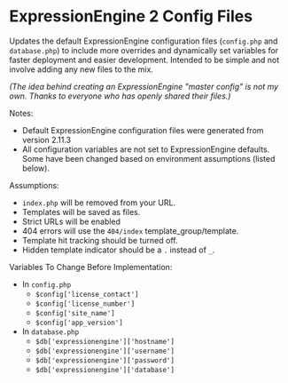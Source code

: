 # ExpressionEngine 2 Config Files

Updates the default ExpressionEngine configuration files (`config.php` and `database.php`) to include more overrides and dynamically set variables for faster deployment and easier development. Intended to be simple and not involve adding any new files to the mix.

_(The idea behind creating an ExpressionEngine "master config" is not my own. Thanks to everyone who has openly shared their files.)_

Notes:

* Default ExpressionEngine configuration files were generated from version 2.11.3
* All configuration variables are not set to ExpressionEngine defaults. Some have been changed based on environment assumptions (listed below).

Assumptions:

* `index.php` will be removed from your URL.
* Templates will be saved as files.
* Strict URLs will be enabled
* 404 errors will use the `404/index` template_group/template.
* Template hit tracking should be turned off.
* Hidden template indicator should be a `.` instead of `_`.

Variables To Change Before Implementation:

* In `config.php`
  * `$config['license_contact']`
  * `$config['license_number']`
  * `$config['site_name']`
  * `$config['app_version']`
* In `database.php`
  * `$db['expressionengine']['hostname']`
  * `$db['expressionengine']['username']`
  * `$db['expressionengine']['password']`
  * `$db['expressionengine']['database']`
